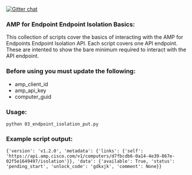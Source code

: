 [![Gitter chat](https://img.shields.io/badge/gitter-join%20chat-brightgreen.svg)](https://gitter.im/CiscoSecurity/AMP-for-Endpoints "Gitter chat")

### AMP for Endpoint Endpoint Isolation Basics:
This collection of scripts cover the basics of interacting with the AMP for Endpoints Endpoint Isolation API. Each script covers one API endpoint. These are intented to show the bare minimum required to interact with the API endpoint.

### Before using you must update the following:
- amp_client_id
- amp_api_key
- computer_guid

### Usage:
```
python 03_endpoint_isolation_put.py
```

### Example script output:
```
{'version': 'v1.2.0', 'metadata': {'links': {'self': 'https://api.amp.cisco.com/v1/computers/d7fbcdb6-0a14-4e39-867e-02f5e1649497/isolation'}}, 'data': {'available': True, 'status': 'pending_start', 'unlock_code': 'gdkxjk', 'comment': None}}
```
